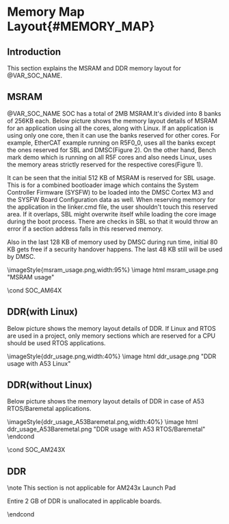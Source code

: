 # Memory Map Layout{#MEMORY_MAP}

## Introduction

This section explains the MSRAM and DDR memory layout for @VAR_SOC_NAME.

## MSRAM

@VAR_SOC_NAME SOC has a total of 2MB MSRAM.It's divided into 8 banks of 256KB each.
Below picture shows the memory layout details of MSRAM for an application using all the cores, along with Linux. If an application is using only one core, then it can use the banks reserved for other cores.
For example, EtherCAT example running on R5F0_0, uses all the banks except the ones reserved for SBL and DMSC(Figure 2). On the other hand, Bench mark demo which is running on all R5F cores and also needs Linux, uses 
the memory areas strictly reserved for the respective cores(Figure 1).

It can be seen that the initial 512 KB of MSRAM is reserved for SBL usage. This is for a combined bootloader image which contains the System Controller Firmware (SYSFW) to be loaded into the DMSC Cortex M3
and the SYSFW Board Configuration data as well. When reserving memory for the application in the linker.cmd file, the user shouldn't touch this reserved area. If it overlaps, SBL might overwrite itself while
loading the core image during the boot process. There are checks in SBL so that it would throw an error if a section address falls in this reserved memory.

Also in the last 128 KB of memory used by DMSC during run time, initial 80 KB gets free if a security handover happens. The last 48 KB still will be used by DMSC.

\imageStyle{msram_usage.png,width:95%}
\image html msram_usage.png "MSRAM usage"

\cond SOC_AM64X
## DDR(with Linux)

Below picture shows the memory layout details of DDR. If Linux and RTOS are used in a project, only memory sections 
which are reserved for a CPU should be used RTOS applications.

\imageStyle{ddr_usage.png,width:40%}
\image html ddr_usage.png "DDR usage with A53 Linux"

## DDR(without Linux)

Below picture shows the memory layout details of DDR in case of A53 RTOS/Baremetal applications.

\imageStyle{ddr_usage_A53Baremetal.png,width:40%}
\image html ddr_usage_A53Baremetal.png "DDR usage with A53 RTOS/Baremetal"
\endcond

\cond SOC_AM243X
## DDR
\note This section is not applicable for AM243x Launch Pad

Entire 2 GB of DDR is unallocated in applicable boards.

\endcond